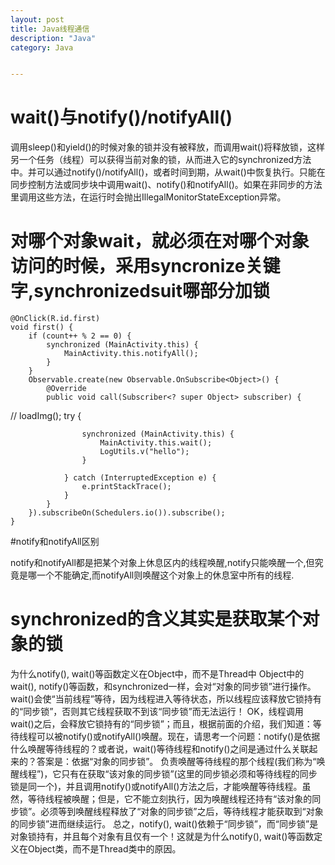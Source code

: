 ```yaml
---
layout: post
title: Java线程通信
description: "Java"
category: Java


---
```



  
# wait()与notify()/notifyAll()

调用sleep()和yield()的时候对象的锁并没有被释放，而调用wait()将释放锁，这样另一个任务（线程）可以获得当前对象的锁，从而进入它的synchronized方法中。并可以通过notify()/notifyAll()，或者时间到期，从wait()中恢复执行。只能在同步控制方法或同步块中调用wait()、notify()和notifyAll()。如果在非同步的方法里调用这些方法，在运行时会抛出IllegalMonitorStateException异常。

#  对哪个对象wait，就必须在对哪个对象访问的时候，采用syncronize关键字,synchronizedsuit哪部分加锁

    @OnClick(R.id.first)
    void first() {
        if (count++ % 2 == 0) {
            synchronized (MainActivity.this) {
                MainActivity.this.notifyAll();
            }
        }
        Observable.create(new Observable.OnSubscribe<Object>() {
            @Override
            public void call(Subscriber<? super Object> subscriber) {
//                loadImg();
                try {

                    synchronized (MainActivity.this) {
                        MainActivity.this.wait();
                        LogUtils.v("hello");
                    }

                } catch (InterruptedException e) {
                    e.printStackTrace();
                }
            }
        }).subscribeOn(Schedulers.io()).subscribe();
    }
    
#notify和notifyAll区别

notify和notifyAll都是把某个对象上休息区内的线程唤醒,notify只能唤醒一个,但究竟是哪一个不能确定,而notifyAll则唤醒这个对象上的休息室中所有的线程.

# synchronized的含义其实是获取某个对象的锁 

为什么notify(), wait()等函数定义在Object中，而不是Thread中
Object中的wait(), notify()等函数，和synchronized一样，会对“对象的同步锁”进行操作。
wait()会使“当前线程”等待，因为线程进入等待状态，所以线程应该释放它锁持有的“同步锁”，否则其它线程获取不到该“同步锁”而无法运行！
OK，线程调用wait()之后，会释放它锁持有的“同步锁”；而且，根据前面的介绍，我们知道：等待线程可以被notify()或notifyAll()唤醒。现在，请思考一个问题：notify()是依据什么唤醒等待线程的？或者说，wait()等待线程和notify()之间是通过什么关联起来的？答案是：依据“对象的同步锁”。
负责唤醒等待线程的那个线程(我们称为“唤醒线程”)，它只有在获取“该对象的同步锁”(这里的同步锁必须和等待线程的同步锁是同一个)，并且调用notify()或notifyAll()方法之后，才能唤醒等待线程。虽然，等待线程被唤醒；但是，它不能立刻执行，因为唤醒线程还持有“该对象的同步锁”。必须等到唤醒线程释放了“对象的同步锁”之后，等待线程才能获取到“对象的同步锁”进而继续运行。
总之，notify(), wait()依赖于“同步锁”，而“同步锁”是对象锁持有，并且每个对象有且仅有一个！这就是为什么notify(), wait()等函数定义在Object类，而不是Thread类中的原因。